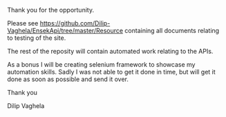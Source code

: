 Thank you for the opportunity.

Please see https://github.com/Dilip-Vaghela/EnsekApi/tree/master/Resource containing all documents relating to testing of the site.

The rest of the reposity will contain automated work relating to the APIs.

As a bonus I will be creating selenium framework to showcase my automation skills. Sadly I was not able to get it done in time, but will get it done as soon as possible and send it over.

Thank you

Dilip Vaghela
